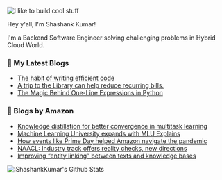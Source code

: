![I like to build cool stuff](https://res.cloudinary.com/dt8g3rhcy/image/upload/v1595929574/i_like_to_build_cool_shit._1_nzbwjh.png)

Hey y'all, I'm Shashank Kumar! 

I'm a Backend Software Engineer solving challenging problems in Hybrid Cloud World.

### 📕 My Latest Blogs
<!-- BLOG-POST-LIST:START -->
- [The habit of writing efficient code](https://medium.com/@ishashankkumar/the-habit-of-writing-efficient-code-153b05f04269?source=rss-d24dda280d5f------2)
- [A trip to the Library can help reduce recurring bills.](https://medium.com/swlh/a-trip-to-the-library-can-help-reduce-recurring-bills-23bca495cdf5?source=rss-d24dda280d5f------2)
- [The Magic Behind One-Line Expressions in Python](https://medium.com/swlh/the-magic-behind-one-line-expressions-in-python-816c10180c5c?source=rss-d24dda280d5f------2)
<!-- BLOG-POST-LIST:END -->

### 📕 Blogs by Amazon
<!-- AMAZON-BLOG-POST-LIST:START -->
- [Knowledge distillation for better convergence in multitask learning](https://www.amazon.science/blog/knowledge-distillation-for-better-convergence-in-multitask-learning)
- [Machine Learning University expands with MLU Explains](https://www.amazon.science/latest-news/amazon-machine-learning-university-new-courses-mlu-explains)
- [How events like Prime Day helped Amazon navigate the pandemic](https://www.amazon.science/latest-news/how-peak-events-like-prime-day-helped-amazon-navigate-the-pandemic)
- [NAACL: Industry track offers reality checks, new directions](https://www.amazon.science/blog/naacl-industry-track-offers-reality-checks-new-directions)
- [Improving “entity linking” between texts and knowledge bases](https://www.amazon.science/blog/improving-entity-linking-between-texts-and-knowledge-bases)
<!-- AMAZON-BLOG-POST-LIST:END -->



<img align="center" alt="iShashankKumar's Github Stats" src="https://github-readme-stats.vercel.app/api?username=ishashankkumar&show_icons=true&hide_border=true" />
